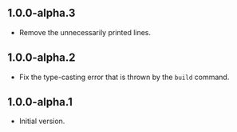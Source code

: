 ## 1.0.0-alpha.3

- Remove the unnecessarily printed lines.

## 1.0.0-alpha.2

- Fix the type-casting error that is thrown by the `build` command.

## 1.0.0-alpha.1

- Initial version.
